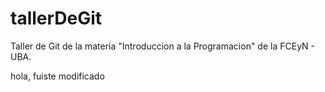 # tallerDeGit

Taller de Git de la materia "Introduccion a la Programacion" de la FCEyN - UBA.

hola, fuiste modificado
